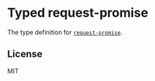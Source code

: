 # Typed request-promise

The type definition for [`request-promise`](https://github.com/request/request-promise).

## License

MIT
